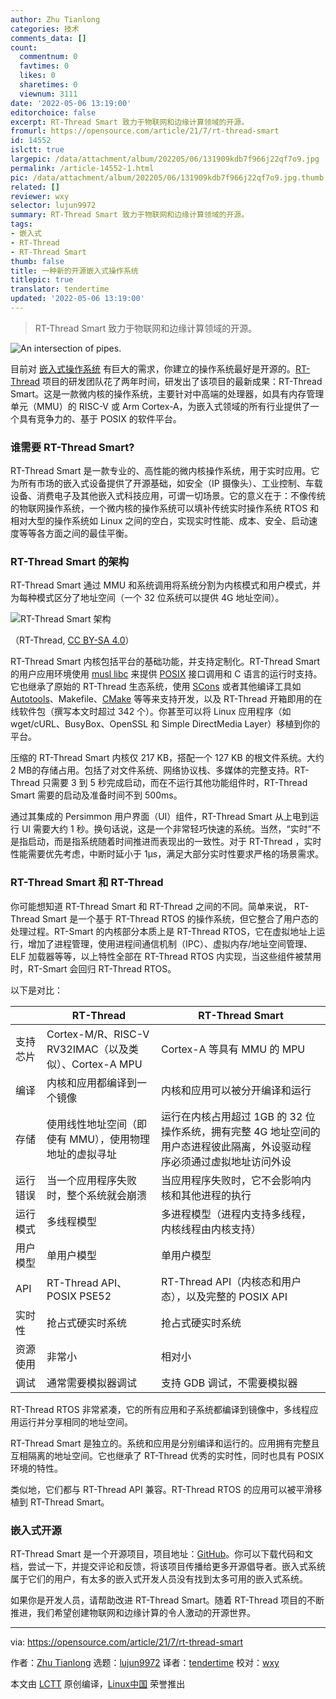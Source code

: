 ```yaml
---
author: Zhu Tianlong
categories: 技术
comments_data: []
count:
  commentnum: 0
  favtimes: 0
  likes: 0
  sharetimes: 0
  viewnum: 3111
date: '2022-05-06 13:19:00'
editorchoice: false
excerpt: RT-Thread Smart 致力于物联网和边缘计算领域的开源。
fromurl: https://opensource.com/article/21/7/rt-thread-smart
id: 14552
islctt: true
largepic: /data/attachment/album/202205/06/131909kdb7f966j22qf7o9.jpg
permalink: /article-14552-1.html
pic: /data/attachment/album/202205/06/131909kdb7f966j22qf7o9.jpg.thumb.jpg
related: []
reviewer: wxy
selector: lujun9972
summary: RT-Thread Smart 致力于物联网和边缘计算领域的开源。
tags:
- 嵌入式
- RT-Thread
- RT-Thread Smart
thumb: false
title: 一种新的开源嵌入式操作系统
titlepic: true
translator: tendertime
updated: '2022-05-06 13:19:00'
---
```



> 
> RT-Thread Smart 致力于物联网和边缘计算领域的开源。
> 
> 
> 


![](/data/attachment/album/202205/06/131909kdb7f966j22qf7o9.jpg "An intersection of pipes.")


目前对 [嵌入式操作系统](https://opensource.com/article/20/6/open-source-rtos) 有巨大的需求，你建立的操作系统最好是开源的。[RT-Thread](https://www.rt-thread.io/) 项目的研发团队花了两年时间，研发出了该项目的最新成果：RT-Thread Smart。这是一款微内核的操作系统，主要针对中高端的处理器，如具有内存管理单元（MMU）的 RISC-V 或 Arm Cortex-A，为嵌入式领域的所有行业提供了一个具有竞争力的、基于 POSIX 的软件平台。


### 谁需要 RT-Thread Smart?


RT-Thread Smart 是一款专业的、高性能的微内核操作系统，用于实时应用。它为所有市场的嵌入式设备提供了开源基础，如安全（IP 摄像头）、工业控制、车载设备、消费电子及其他嵌入式科技应用，可谓一切场景。它的意义在于：不像传统的物联网操作系统，一个微内核的操作系统可以填补传统实时操作系统 RTOS 和相对大型的操作系统如 Linux 之间的空白，实现实时性能、成本、安全、启动速度等等各方面之间的最佳平衡。


### RT-Thread Smart 的架构


RT-Thread Smart 通过 MMU 和系统调用将系统分割为内核模式和用户模式，并为每种模式区分了地址空间（一个 32 位系统可以提供 4G 地址空间）。


![RT-Thread Smart 架构](/data/attachment/album/202205/06/131929b6v8hbzh87v86siv.png "RT-Thread Smart architecture")


（RT-Thread, [CC BY-SA 4.0](https://creativecommons.org/licenses/by-sa/4.0/legalcode)）


RT-Thread Smart 内核包括平台的基础功能，并支持定制化。RT-Thread Smart 的用户应用环境使用 [musl libc](https://musl.libc.org/) 来提供 [POSIX](https://opensource.com/article/19/7/what-posix-richard-stallman-explains) 接口调用和 C 语言的运行时支持。它也继承了原始的 RT-Thread 生态系统，使用 [SCons](https://scons.org/) 或者其他编译工具如 [Autotools](https://opensource.com/article/19/7/introduction-gnu-autotools)、Makefile、[CMake](https://opensource.com/article/21/5/cmake) 等等来支持开发，以及 RT-Thread 开箱即用的在线软件包（撰写本文时超过 342 个）。你甚至可以将 Linux 应用程序（如 wget/cURL、BusyBox、OpenSSL 和 Simple DirectMedia Layer）移植到你的平台。


压缩的 RT-Thread Smart 内核仅 217 KB，搭配一个 127 KB 的根文件系统。大约 2 MB的存储占用。包括了对文件系统、网络协议栈、多媒体的完整支持。RT-Thread 只需要 3 到 5 秒完成启动，而在不运行其他功能组件时，RT-Thread Smart 需要的启动及准备时间不到 500ms。


通过其集成的 Persimmon 用户界面（UI）组件，RT-Thread Smart 从上电到运行 UI 需要大约 1 秒。换句话说，这是一个非常轻巧快速的系统。当然，“实时”不是指启动，而是指系统随着时间推进而表现出的一致性。对于 RT-Thread ，实时性能需要优先考虑，中断时延小于 1μs，满足大部分实时性要求严格的场景需求。


### RT-Thread Smart 和 RT-Thread


你可能想知道 RT-Thread Smart 和 RT-Thread 之间的不同。简单来说， RT-Thread Smart 是一个基于 RT-Thread RTOS 的操作系统，但它整合了用户态的处理过程。RT-Smart 的内核部分本质上是 RT-Thread RTOS，它在虚拟地址上运行，增加了进程管理，使用进程间通信机制（IPC）、虚拟内存/地址空间管理、ELF 加载器等等，以上特性全部在 RT-Thread RTOS 内实现，当这些组件被禁用时，RT-Smart 会回归 RT-Thread RTOS。


以下是对比：




|  | RT-Thread | RT-Thread Smart |
| --- | --- | --- |
| 支持芯片 | Cortex-M/R、RISC-V RV32IMAC（以及类似）、Cortex-A MPU | Cortex-A 等具有 MMU 的 MPU |
| 编译 | 内核和应用都编译到一个镜像 | 内核和应用可以被分开编译和运行 |
| 存储 | 使用线性地址空间（即使有 MMU），使用物理地址的虚拟寻址 | 运行在内核占用超过 1GB 的 32 位操作系统，拥有完整 4G 地址空间的用户态进程彼此隔离，外设驱动程序必须通过虚拟地址访问外设 |
| 运行错误 | 当一个应用程序失败时，整个系统就会崩溃 | 当应用程序失败时，它不会影响内核和其他进程的执行 |
| 运行模式 | 多线程模型 | 多进程模型（进程内支持多线程，内核线程由内核支持） |
| 用户模型 | 单用户模型 | 单用户模型 |
| API | RT-Thread API、POSIX PSE52 | RT-Thread API（内核态和用户态），以及完整的 POSIX API |
| 实时性 | 抢占式硬实时系统 | 抢占式硬实时系统 |
| 资源使用 | 非常小 | 相对小 |
| 调试 | 通常需要模拟器调试 | 支持 GDB 调试，不需要模拟器 |


RT-Thread RTOS 非常紧凑，它的所有应用和子系统都编译到镜像中，多线程应用运行并分享相同的地址空间。


RT-Thread Smart 是独立的。系统和应用是分别编译和运行的。应用拥有完整且互相隔离的地址空间。它也继承了 RT-Thread 优秀的实时性，同时也具有 POSIX 环境的特性。


类似地，它们都与 RT-Thread API 兼容。RT-Thread RTOS 的应用可以被平滑移植到 RT-Thread Smart。


### 嵌入式开源


RT-Thread Smart 是一个开源项目，项目地址：[GitHub](https://github.com/RT-Thread/rt-thread/tree/rt-smart)。你可以下载代码和文档，尝试一下，并提交评论和反馈，将该项目传播给更多开源倡导者。嵌入式系统属于它们的用户，有太多的嵌入式开发人员没有找到太多可用的嵌入式系统。


如果你是开发人员，请帮助改进 RT-Thread Smart。随着 RT-Thread 项目的不断推进，我们希望创建物联网和边缘计算的令人激动的开源世界。




---


via: <https://opensource.com/article/21/7/rt-thread-smart>


作者：[Zhu Tianlong](https://opensource.com/users/zhu-tianlong) 选题：[lujun9972](https://github.com/lujun9972) 译者：[tendertime](https://github.com/tendertime) 校对：[wxy](https://github.com/wxy)


本文由 [LCTT](https://github.com/LCTT/TranslateProject) 原创编译，[Linux中国](https://linux.cn/) 荣誉推出